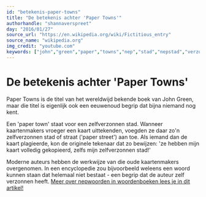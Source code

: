 ```yaml
---
id: "betekenis-paper-towns"
title: "De betekenis achter 'Paper Towns'"
authorhandle: "shannaverspreet"
day: "2016/01/27"
source_url: "https://en.wikipedia.org/wiki/Fictitious_entry"
source_name: "wikipedia.org"
img_credit: "youtube.com"
keywords: ["john","green","paper","towns","nep","stad","nepstad","verzonnen","kaartenmakers"]
---
```

# De betekenis achter 'Paper Towns'
Paper Towns is de titel van het wereldwijd bekende boek van John Green, maar die titel is eigenlijk ook een eeuwenoud begrip dat bijna niemand nog kent.

Een 'paper town' staat voor een zelfverzonnen stad. Wanneer kaartenmakers vroeger een kaart uittekenden, voegden ze daar zo'n zelfverzonnen stad of straat ('paper street') aan toe. Als iemand dan de kaart plagieerde, kon de originele tekenaar dat zo bewijzen: 'ze hebben mijn kaart volledig gekopieerd, zelfs mijn zelfverzonnen stad!'

Moderne auteurs hebben de werkwijze van die oude kaartenmakers overgenomen. In een encyclopedie zou bijvoorbeeld weleens een woord kunnen staan dat helemaal niet bestaat - een begrip dat de auteur zelf verzonnen heeft. [Meer over nepwoorden in woordenboeken lees je in dit artikel!](https://hersenvulsel.be/faitsdivers/verzonnen-woorden-in-woordenboeken/)